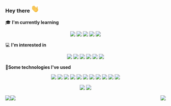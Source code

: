 ### Hey there <img src="https://raw.githubusercontent.com/RegsonDR/RegsonDR/master/assets/wave.gif" width="25px">


🎓 **I'm currently learning**
<p align="center">
    <img height="22" src="https://img.shields.io/badge/-Node-grey?style=flat&logo=node.js" />
    <img height="22" src="https://img.shields.io/badge/-React-grey?style=flat&logo=react" />
    <img height="22" src="https://img.shields.io/badge/-Redux-grey?style=flat&logo=redux&logoColor=9999FF" />
    <img height="22" src="https://img.shields.io/badge/-npm-grey?style=flat&logo=npm" />
    <img height="22" src="https://img.shields.io/badge/-AWS-grey?style=flat&logo=amazon-aws" />   
</p>

💻 **I'm interested in**
<p align="center">
    <img height="22" src="https://img.shields.io/badge/-Software_Engineering-grey?style=flat" />
    <img height="22" src="https://img.shields.io/badge/-Microservices-grey?style=flat" />
    <img height="22" src="https://img.shields.io/badge/-Web_Development-grey?style=flat" />
    <img height="22" src="https://img.shields.io/badge/-Data_Science-grey?style=flat" />
    <img height="22" src="https://img.shields.io/badge/-Artificial_Intelligence-grey?style=flat" />
    <img height="22" src="https://img.shields.io/badge/-Machine_Learning-grey?style=flat" />
</p>

🦾**Some technologies I've used**
<p align="center">
    <img height="22" src="https://img.shields.io/badge/-Git-grey?style=flat&logo=git" />
    <img height="22" src="https://img.shields.io/badge/-Google_Cloud-grey?style=flat&logo=google-cloud" />
    <img height="22" src="https://img.shields.io/badge/-MongoDB-grey?style=flat&logo=mongodb" /> 
    <img height="22" src="https://img.shields.io/badge/-Apache-grey?style=flat&logo=apache&logoColor=D22128" />
    <img height="22" src="https://img.shields.io/badge/-VS_Code-grey?style=flat&logo=visual-studio-code&logoColor=007ACC" />   
    <img height="22" src="https://img.shields.io/badge/-PyPi-grey?style=flat&logo=pypi" />     
    <img height="22" src="https://img.shields.io/badge/-Jupyter-grey?style=flat&logo=jupyter" />     
    <img height="22" src="https://img.shields.io/badge/-Jinja-grey?style=flat&logo=jinja&logoColor=B41717" />
    <img height="22" src="https://img.shields.io/badge/-Flask-grey?style=flat&logo=flask" />     
    <img height="22" src="https://img.shields.io/badge/-MySQL-grey?style=flat&logo=mysql&logoColor=ffffff" />     
    <img height="22" src="https://img.shields.io/badge/-ngrok-grey?style=flat&logo=github-actions&logoColor=ffffff" />     
</p>

<p align="center">
  <img height="180" src="https://github-readme-stats.vercel.app/api?username=RegsonDR&count_private=true&show_icons=true&icon_color=fafbfc&bg_color=3f4448&text_color=ffffff&title_color=fafbfc" />
  <img height="180" src="https://github-readme-stats.vercel.app/api/top-langs/?username=RegsonDR&layout=compact&bg_color=3f4448&text_color=ffffff&title_color=fafbfc" />
</p>

<span>
    <a href="https://www.linkedin.com/in/regsondr/">
        <img height="22" align="left" src="https://img.shields.io/badge/-LinkedIn-grey?style=flat&logoColor=ffffff&logo=Linkedin" />
    </a>
    <img height="22" align="left" src="https://visitor-badge.glitch.me/badge?page_id=RegsonDR.RegsonDR" />
    <img height="19" align="right" height="19" src="https://img.shields.io/github/last-commit/RegsonDR/RegsonDR?color=0b7cbd&label=Updated&logo=github&cacheSeconds=300" />
</span>

<!--
**RegsonDR/RegsonDR** is a ✨ _special_ ✨ repository because its `README.md` (this file) appears on your GitHub profile.

Here are some ideas to get you started:

- 🔭 I’m currently working on ...
- 🌱 I’m currently learning ...
- 👯 I’m looking to collaborate on ...
- 🤔 I’m looking for help with ...
- 💬 Ask me about ...
- 📫 How to reach me: ...
- 😄 Pronouns: ...
- ⚡ Fun fact: ...
-->
